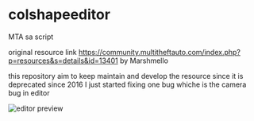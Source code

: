 # colshapeeditor
 MTA sa script
 
 original resource link https://community.multitheftauto.com/index.php?p=resources&s=details&id=13401
by 	Marshmello

this repository aim to keep maintain and develop the resource since it is deprecated since 2016 
I just started fixing one bug whiche is the camera bug in editor 

![editor preview](https://imgur.com/dl9KAo1.png)
